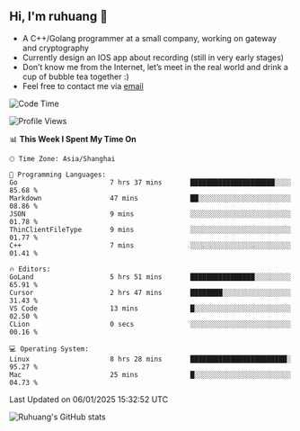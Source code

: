 ## Hi, I'm ruhuang 👋

- A C++/Golang programmer at a small company, working on gateway and cryptography
- Currently design an IOS app about recording (still in very early stages)
- Don’t know me from the Internet, let’s meet in the real world and drink a cup of bubble tea together :)
- Feel free to contact me via [email](mailto:ruhuang2001@gmail.com)
<!--START_SECTION:waka-->
![Code Time](http://img.shields.io/badge/Code%20Time-235%20hrs%2057%20mins-blue)

![Profile Views](http://img.shields.io/badge/Profile%20Views-4-blue)

📊 **This Week I Spent My Time On** 

```text
🕑︎ Time Zone: Asia/Shanghai

💬 Programming Languages: 
Go                       7 hrs 37 mins       █████████████████████░░░░   85.68 % 
Markdown                 47 mins             ██░░░░░░░░░░░░░░░░░░░░░░░   08.86 % 
JSON                     9 mins              ░░░░░░░░░░░░░░░░░░░░░░░░░   01.78 % 
ThinClientFileType       9 mins              ░░░░░░░░░░░░░░░░░░░░░░░░░   01.77 % 
C++                      7 mins              ░░░░░░░░░░░░░░░░░░░░░░░░░   01.41 % 

🔥 Editors: 
GoLand                   5 hrs 51 mins       ████████████████░░░░░░░░░   65.91 % 
Cursor                   2 hrs 47 mins       ████████░░░░░░░░░░░░░░░░░   31.43 % 
VS Code                  13 mins             █░░░░░░░░░░░░░░░░░░░░░░░░   02.50 % 
CLion                    0 secs              ░░░░░░░░░░░░░░░░░░░░░░░░░   00.16 % 

💻 Operating System: 
Linux                    8 hrs 28 mins       ████████████████████████░   95.27 % 
Mac                      25 mins             █░░░░░░░░░░░░░░░░░░░░░░░░   04.73 % 
```


 Last Updated on 06/01/2025 15:32:52 UTC
<!--END_SECTION:waka-->

![Ruhuang's GitHub stats](https://github-readme-stats.vercel.app/api?username=ruhuang2001&count_private=true&hide_title=true&show_icons=true&theme=vue)

